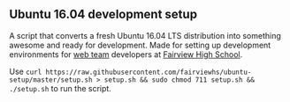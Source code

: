 ## Ubuntu 16.04 development setup

A script that converts a fresh Ubuntu 16.04 LTS distribution into something awesome and ready for development. Made for setting up development environments for [web team](https://github.com/fairviewhs) developers at [Fairview High School](https://www.fairviewhs.org/).

Use `curl https://raw.githubusercontent.com/fairviewhs/ubuntu-setup/master/setup.sh > setup.sh && sudo chmod 711 setup.sh && ./setup.sh` to run the script.
